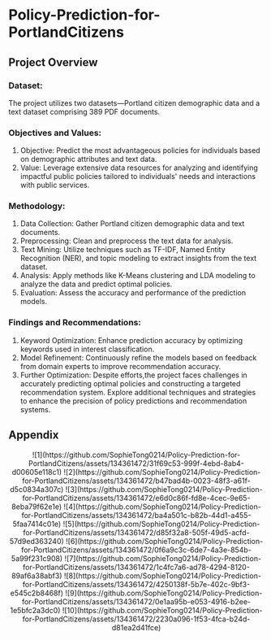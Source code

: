 # Policy-Prediction-for-PortlandCitizens

##  **Project Overview**


### Dataset: 
The project utilizes two datasets—Portland citizen demographic data and a text dataset comprising 389 PDF documents.

### Objectives and Values:
1. Objective: Predict the most advantageous policies for individuals based on demographic attributes and text data.
2. Value: Leverage extensive data resources for analyzing and identifying impactful public policies tailored to individuals' needs and interactions with public services.

### Methodology:
1. Data Collection: Gather Portland citizen demographic data and text documents.
2. Preprocessing: Clean and preprocess the text data for analysis.
3. Text Mining: Utilize techniques such as TF-IDF, Named Entity Recognition (NER), and topic modeling to extract insights from the text dataset.
4. Analysis: Apply methods like K-Means clustering and LDA modeling to analyze the data and predict optimal policies.
5. Evaluation: Assess the accuracy and performance of the prediction models.


### Findings and Recommendations:
1. Keyword Optimization: Enhance prediction accuracy by optimizing keywords used in interest classification.
2. Model Refinement: Continuously refine the models based on feedback from domain experts to improve recommendation accuracy.
3. Further Optimization: Despite efforts,the project faces challenges in accurately predicting optimal policies and constructing a targeted recommendation system. Explore additional techniques and strategies to enhance the precision of policy predictions and recommendation systems.


## Appendix
<p align="center">
![1](https://github.com/SophieTong0214/Policy-Prediction-for-PortlandCitizens/assets/134361472/31f69c53-999f-4ebd-8ab4-d00605e118c1)
![2](https://github.com/SophieTong0214/Policy-Prediction-for-PortlandCitizens/assets/134361472/b47bad4b-0023-48f3-a61f-d5c0834a307c)
![3](https://github.com/SophieTong0214/Policy-Prediction-for-PortlandCitizens/assets/134361472/e6d0c86f-fd8e-4cec-9e65-8eba79f62e1e)
![4](https://github.com/SophieTong0214/Policy-Prediction-for-PortlandCitizens/assets/134361472/ba4a501c-b82b-44d1-a455-5faa7414c01e)
![5](https://github.com/SophieTong0214/Policy-Prediction-for-PortlandCitizens/assets/134361472/d85f32a8-505f-49d5-acfd-57d9ed363240)
![6](https://github.com/SophieTong0214/Policy-Prediction-for-PortlandCitizens/assets/134361472/0f6a9c3c-6de7-4a3e-854b-5a99f231c908)
![7](https://github.com/SophieTong0214/Policy-Prediction-for-PortlandCitizens/assets/134361472/1c4fc7a6-ad78-4294-8120-89af6a38abf3)
![8](https://github.com/SophieTong0214/Policy-Prediction-for-PortlandCitizens/assets/134361472/4250138f-5b7e-402c-9bf3-e545c2b8468f)
![9](https://github.com/SophieTong0214/Policy-Prediction-for-PortlandCitizens/assets/134361472/0e1aa95b-e053-4916-b2ee-1e5bfc2a3dc0)
![10](https://github.com/SophieTong0214/Policy-Prediction-for-PortlandCitizens/assets/134361472/2230a096-1f53-4fca-b24d-d81ea2d41fce)
</p>





